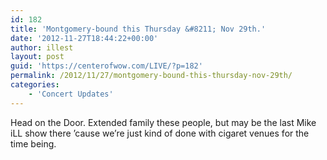 ```yaml
---
id: 182
title: 'Montgomery-bound this Thursday &#8211; Nov 29th.'
date: '2012-11-27T18:44:22+00:00'
author: illest
layout: post
guid: 'https://centerofwow.com/LIVE/?p=182'
permalink: /2012/11/27/montgomery-bound-this-thursday-nov-29th/
categories:
    - 'Concert Updates'
---
```


Head on the Door. Extended family these people, but may be the last Mike iLL show there ’cause we’re just kind of done with cigaret venues for the time being.
